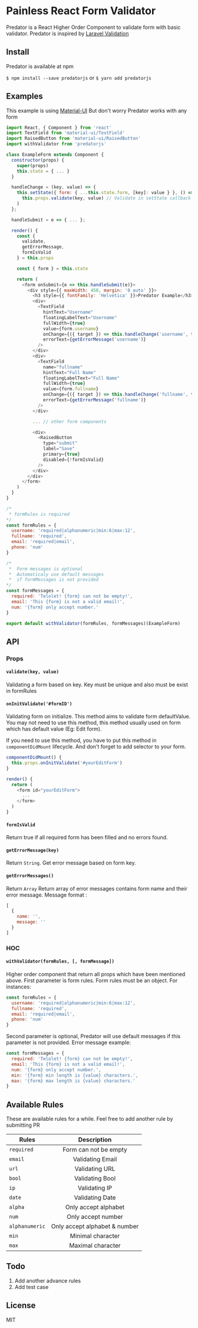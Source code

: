# Painless React Form Validator

Predator is a React Higher Order Component to validate form with basic validator.
Predator is inspired by [Laravel Validation](https://laravel.com/docs/5.3/validation)

## Install

Predator is available at npm

`$ npm install --save predatorjs`
or
`$ yarn add predatorjs`

## Examples 

This example is using [Material-UI](https://material-ui.com)
But don't worry Predator works with any form

```javascript
import React, { Component } from 'react'
import TextField from 'material-ui/TextField'
import RaisedButton from 'material-ui/RaisedButton'
import withValidator from 'predatorjs'

class ExampleForm extends Component {
  constructor(props) {
    super(props)
    this.state = { ... }
  }

  handleChange = (key, value) => {
    this.setState({ form: { ...this.state.form, [key]: value } }, () =>
      this.props.validate(key, value) // Validate in setState callback
    )
  };

  handleSubmit = e => { ... };

  render() {
    const {
      validate,
      getErrorMessage,
      formIsValid
    } = this.props

    const { form } = this.state

    return (
      <form onSubmit={e => this.handleSubmit(e)}>
        <div style={{ maxWidth: 450, margin: '0 auto' }}>
          <h3 style={{ fontFamily: 'Helvetica' }}>Predator Example</h3>
          <div>
            <TextField
              hintText="Username"
              floatingLabelText="Username"
              fullWidth={true}
              value={form.username}
              onChange={({ target }) => this.handleChange('username', target.value)}
              errorText={getErrorMessage('username')}
            />
          </div>
          <div>
            <TextField
              name="fullname"
              hintText="Full Name"
              floatingLabelText="Full Name"
              fullWidth={true}
              value={form.fullname}
              onChange={({ target }) => this.handleChange('fullname', target.value)}
              errorText={getErrorMessage('fullname')}
            />
          </div>

          ... // other form components

          <div>
            <RaisedButton
              type="submit"
              label="Save"
              primary={true}
              disabled={!formIsValid}
            />
          </div>
        </div>
      </form>
    )
  }
}

/*
 * formRules is required
*/
const formRules = {
  username: 'required|alphanumeric|min:6|max:12',
  fullname: 'required',
  email: 'required|email',
  phone: 'num'
}

/*
 *  Form messages is optional
 *  Automaticaly use default messages
 *  if formMessages is not provided
*/
const formMessages = {
  required: 'Telolet! {form} can not be empty!',
  email: 'This {form} is not a valid email!',
  num: '{form} only accept number.'
}

export default withValidator(formRules, formMessages)(ExampleForm)

```

## API

### Props
#### `validate(key, value)`
Validating a form based on key. Key must be unique and also must be exist in formRules

#### `onInitValidate('#formID')`
Validating form on initialize. This method aims to validate form defaultValue.
You may not need to use this method, this method usually used on form which has default value (Eg: Edit form).

If you need to use this method, you have to put this method in `componentDidMount` lifecycle.
And don't forget to add selector to your form.
```javascript
componentDidMount() {
  this.props.onInitValidate('#yourEditForm')
}

render() {
  return (
    <form id="yourEditForm">
      ...
    </form>
  )
}
```

#### `formIsValid`
Return true if all required form has been filled and no errors found.

#### `getErrorMessage(key)`
Return `String`.
Get error message based on form key.

#### `getErrorMessages()`
Return `Array`
Return array of error messages contains form name and their error message.
Message format :

```javascript
[
  {
    name: '',
    message: ''
  }
]
```

### HOC
#### `withValidator(formRules, [, formMessage])`
Higher order component that return all props which have been mentioned above. First parameter is form rules.
Form rules must be an object. For instances:
```javascript
const formRules = {
  username: 'required|alphanumeric|min:6|max:12',
  fullname: 'required',
  email: 'required|email',
  phone: 'num'
}
```
Second parameter is optional, Predator will use default messages if this parameter is not provided. Error message example:
```javascript
const formMessages = {
  required: 'Telolet! {form} can not be empty!',
  email: 'This {form} is not a valid email!',
  num: '{form} only accept number.',
  min: '{form} min length is {value} characters.',
  max: '{form} max length is {value} characters.'
}
```

## Available Rules

These are available rules for a while.
Feel free to add another rule by submitting PR

| Rules          | Description                    |
| ---------------|:------------------------------:|
| `required`     | Form can not be empty          |
| `email`        | Validating Email               |
| `url`          | Validating URL                 |
| `bool`         | Validating Bool                |
| `ip`           | Validating IP                  |
| `date`         | Validating Date                |
| `alpha`        | Only accept alphabet           |
| `num`          | Only accept number             |
| `alphanumeric` | Only accept alphabet & number  |
| `min`          | Minimal character              |
| `max`          | Maximal character              |

## Todo

1. Add another advance rules
2. Add test case

## License

MIT